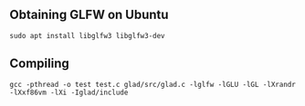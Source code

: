 ## Obtaining GLFW on Ubuntu

`sudo apt install libglfw3 libglfw3-dev`

## Compiling

`gcc -pthread -o test test.c glad/src/glad.c -lglfw -lGLU -lGL -lXrandr -lXxf86vm -lXi -Iglad/include`
